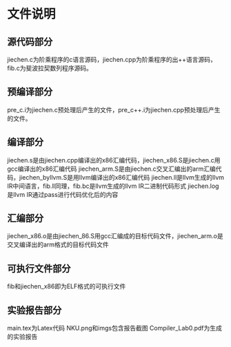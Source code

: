 # 文件说明

## 源代码部分
jiechen.c为阶乘程序的c语言源码，jiechen.cpp为阶乘程序的出++语言源码，fib.c为斐波拉契数列程序源码。

## 预编译部分
pre_c.i为jiechen.c预处理后产生的文件，pre_c++.i为jiechen.cpp预处理后产生的文件。

## 编译部分
jiechen.s是由jiechen.cpp编译出的x86汇编代码，jiechen_x86.S是jiechen.c用gcc编译出的x86汇编代码  jiechen_arm.S是由jiechen.c交叉汇编出的arm汇编代码，jiechen_byllvm.S是用llvm编译出的x86汇编代码
jiechen.ll是llvm生成的llvm IR中间语言，fib.ll同理，fib.bc是llvm生成的llvm IR二进制代码形式
jiechen.log是llvm IR通过pass进行代码优化后的内容

## 汇编部分
jiechen_x86.o是由jiechen_86.S用gcc汇编成的目标代码文件，jiechen_arm.o是交叉编译出的arm格式的目标代码文件

## 可执行文件部分
fib和jiechen_x86即为ELF格式的可执行文件

## 实验报告部分
main.tex为Latex代码
NKU.png和imgs包含报告截图
Compiler_Lab0.pdf为生成的实验报告


